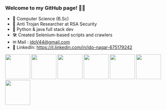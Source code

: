 ### Welcome to my GitHub page! 🧏‍♂️
- 📜 Computer Science (B.Sc)
- 👾 Anti Trojan Researcher at RSA Security
- 🧩 Python & java full stack dev
- 🛠 Created Selenium-based scripts and crawlers
- ✉ Mail : idoV44@gmail.com
- 📕 LinkedIn: https://il.linkedin.com/in/ido-nagar-675179242

<p float="left">
<img src="https://edent.github.io/SuperTinyIcons/images/svg/java.svg" width="80" >
<img src="https://edent.github.io/SuperTinyIcons/images/svg/python.svg" width="80" >
<img src="https://edent.github.io/SuperTinyIcons/images/svg/android.svg" width="80" >
<img src="https://user-images.githubusercontent.com/111297694/206740319-155f8a6c-cfb1-446e-b63a-53aa81fd3617.png" width="80" >
<img src="https://user-images.githubusercontent.com/111297694/206740073-84cdc734-9b6b-4445-946e-e96bfd4a9181.png" width="80" >
<img src="https://cdn.iconscout.com/icon/free/png-256/php-3521631-2945075.png" width="80" >
<img src="https://encrypted-tbn0.gstatic.com/images?q=tbn:ANd9GcSUEIxIEJ73fPytFzrj8NZa6iWPA8-bzbLuDw&usqp=CAU" width="80" >
</p>


